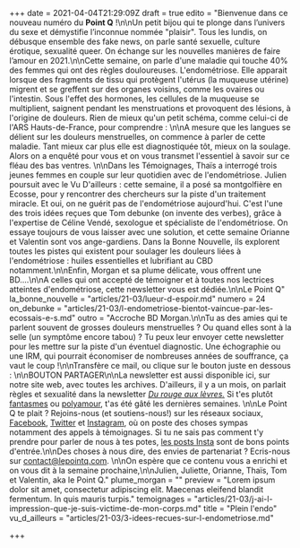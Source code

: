 +++
date = 2021-04-04T21:29:09Z
draft = true
edito = "Bienvenue dans ce nouveau numéro du **Point Q** !\n\nUn petit bijou qui te plonge dans l’univers du sexe et démystifie l’inconnue nommée \"plaisir\". Tous les lundis, on débusque ensemble des fake news, on parle santé sexuelle, culture érotique, sexualité queer. On échange sur les nouvelles manières de faire l’amour en 2021.\n\nCette semaine, on parle d'une maladie qui touche 40% des femmes qui ont des règles douloureuses. L'endométriose. Elle apparait lorsque des fragments de tissu qui protègent l'utérus (la muqueuse utérine) migrent et se greffent sur des organes voisins, comme les ovaires ou l'intestin. Sous l'effet des hormones, les cellules de la muqueuse se multiplient, saignent pendant les menstruations et provoquent des lésions, à l'origine de douleurs. Rien de mieux qu'un petit schéma, comme celui-ci de l'ARS Hauts-de-France, pour comprendre :  \n\nA mesure que les langues se délient sur les douleurs menstruelles, on commence à parler de cette maladie. Tant mieux car plus elle est diagnostiquée tôt, mieux on la soulage. Alors on a enquêté pour vous et on vous transmet l'essentiel à savoir sur ce fléau des bas ventres. \n\nDans les Témoignages, Thaïs a interrogé trois jeunes femmes en couple sur leur quotidien avec de l'endométriose. Julien poursuit avec le Vu D'ailleurs : cette semaine, il a posé sa montgolfière en Ecosse, pour y rencontrer des chercheurs sur la piste d'un traitement miracle. Et oui, on ne guérit pas de l'endométriose aujourd'hui. C'est l'une des trois idées reçues que Tom debunke (on invente des verbes), grâce à l'expertise de Céline Vendé, sexologue et spécialiste de l'endométriose. On essaye toujours de vous laisser avec une solution,  et cette semaine Orianne et Valentin sont vos ange-gardiens. Dans la Bonne Nouvelle, ils explorent toutes les pistes qui existent pour soulager les douleurs liées à l'endométriose : huiles essentielles et lubrifiant au CBD notamment.\n\nEnfin, Morgan et sa plume délicate, vous offrent une BD....\n\nA celles qui ont accepté de témoigner et à toutes nos lectrices atteintes d'endométriose, cette newsletter vous est dédiée.\n\nLe Point Q"
la_bonne_nouvelle = "articles/21-03/lueur-d-espoir.md"
numero = 24
on_debunke = "articles/21-03/l-endometriose-bientot-vaincue-par-les-ecossais-e-s.md"
outro = "Accroche BD Morgan.\n\nTu as des amies qui te parlent souvent de grosses douleurs menstruelles ? Ou quand elles sont à la selle (un symptôme encore tabou) ? Tu peux leur envoyer cette newsletter pour les mettre sur la piste d'un éventuel diagnostic. Une échographie ou une IRM, qui pourrait économiser de nombreuses années de souffrance, ça vaut le coup !\n\nTransfère ce mail, ou clique sur le bouton juste en dessous : \n\nBOUTON PARTAGER\n\nLa newsletter est aussi disponible ici, sur notre site web, avec toutes les archives. D'ailleurs, il y a un mois, on parlait règles et sexualité dans la newsletter [_Du rouge aux lèvres._](https://lepointq.com/newsletters/du-rouge-aux-levres/) Si t'es plutôt [fantasmes](https://lepointq.com/newsletters/au-bout-de-nos-reves/) ou [polyamour](https://lepointq.com/newsletters/amours-plurielles/), t'as été gâté les dernières semaines.  \n\nLe Point Q te plait ? Rejoins-nous (et soutiens-nous!) sur les réseaux sociaux, [Facebook](https://www.facebook.com/lepointq.news), [Twitter](https://twitter.com/LePointQ) et [Instagram](https://www.instagram.com/lepoint.q/), où on poste des choses sympas notamment des appels à témoignages. Si tu ne sais pas comment t'y prendre pour parler de nous à tes potes, [les posts Insta](https://www.instagram.com/p/CMc82LpgR-w/) sont de bons points d'entrée.\n\nDes choses à nous dire, des envies de partenariat ? Ecris-nous sur contact@lepointq.com. \n\nOn espère que ce contenu vous a enrichi et on vous dit à la semaine prochaine,\n\nJulien, Juliette, Orianne, Thaïs, Tom et Valentin, aka le Point Q."
plume_morgan = ""
preview = "Lorem ipsum dolor sit amet, consectetur adipiscing elit. Maecenas eleifend blandit fermentum. In quis mauris turpis."
temoignages = "articles/21-03/j-ai-l-impression-que-je-suis-victime-de-mon-corps.md"
title = "Plein l'endo"
vu_d_ailleurs = "articles/21-03/3-idees-recues-sur-l-endometriose.md"

+++
